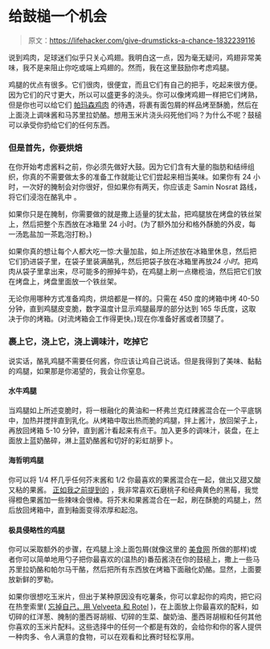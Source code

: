 # 给鼓槌一个机会

> 原文：<https://lifehacker.com/give-drumsticks-a-chance-1832239116>

说到鸡肉，足球迷们似乎只关心鸡翅。我明白这一点，因为毫无疑问，鸡翅非常美味，我不是来阻止你吃或端上鸡翅的。然而，我在这里鼓励你考虑鸡腿。



鸡腿的优点有很多。它们很肉，很便宜，而且它们有自己的把手，吃起来很方便。因为它们的尺寸更大，所以可以盛更多的浇头。你可以像烤鸡翅一样把它们烤熟，但是你也可以给它们 [帕玛森鸡肉](https://www.foodnetwork.com/recipes/food-network-kitchen/chicken-parmesan-drumsticks-3639805) 的待遇，将裹有面包屑的样品烤至酥脆，然后在上面浇上调味酱和马苏里拉奶酪。想用玉米片浇头闷死他们吗？为什么不呢？鼓槌可以承受你扔给它们的任何东西。

### 但是首先，你要烘焙

在你开始考虑酱料之前，你必须先做好大鼓。因为它们含有大量的脂肪和结缔组织，你真的不需要做太多的准备工作就能让它们尝起来相当美味。如果你有 24 小时，一次好的腌制会对你很好，但如果你有两天，你应该走 Samin Nosrat 路线，将它们浸泡在酪乳中 。

如果你只是在腌制，你需要做的就是撒上适量的犹太盐，把鸡腿放在烤盘的铁丝架上，然后把整个东西放在冰箱里 24 小时。(为了额外加分和格外酥脆的外皮，每一汤匙盐加一茶匙泡打粉。)

如果你真的想让每个人都大吃一惊:大量加盐，如上所述放在冰箱里休息，然后把它们扔进袋子里，在袋子里装满酪乳，然后把袋子放在冰箱里再放*24 小时*。把鸡肉从袋子里拿出来，尽可能多的擦掉牛奶，在鸡腿上刷一点橄榄油，然后把它们放在烤盘上，烤盘里面放一个铁丝架。

无论你用哪种方式准备鸡肉，烘焙都是一样的。只需在 450 度的烤箱中烤 40-50 分钟，直到鸡腿皮变脆，数字温度计显示鸡腿最厚的部分达到 165 华氏度，这取决于你的烤箱。(对流烤箱会工作得更快。)现在你准备好酱或者顶腿了。

### 裹上它，浇上它，浇上调味汁，吃掉它

说实话，酪乳鸡腿不需要任何酱，你应该让鸡自己说话。但是我得到了美味、黏黏的鸡腿，如果那是你渴望的，我会让你窒息。

#### 水牛鸡腿

当鸡腿如上所述变脆时，将一根融化的黄油和一杯弗兰克红辣酱混合在一个平底锅中，加热并搅拌直到乳化。从烤箱中取出热而脆的鸡腿，拌上酱汁，放回架子上，再放回烤箱 5-10 分钟，直到酱汁看起来有点干。加入更多的调味汁，装盘，在上面放上蓝奶酪碎，淋上蓝奶酪酱和切好的彩虹胡萝卜。

#### 海哲明鸡腿

你可以将 1/4 杯几乎任何芥末酱和 1/2 你最喜欢的果酱混合在一起，做出又甜又酸又粘的果酱。 [正如我之前提到的](https://skillet.lifehacker.com/glaze-roasted-meats-with-mustard-and-jam-1831618342) ，我非常喜欢石磨桃子和经典黄色的黑莓，我觉得橙色果酱加一些辣味会很棒。将芥末和果酱混合在一起，刷在酥脆的鸡腿上，然后放回烤箱中，直到釉面变得浓厚和起泡。

#### 极具侵略性的鸡腿

你可以采取额外的步骤，在鸡腿上涂上面包屑(就像这里的 [美食网](https://www.foodnetwork.com/recipes/food-network-kitchen/chicken-parmesan-drumsticks-3639805) 所做的那样)或者你可以简单地用勺子把你最喜欢的(温热的)番茄酱浇在你的鼓槌上，撒上一些马苏里拉奶酪和帕尔马干酪，然后把所有东西放在烤箱下面融化奶酪。显然，上面要放新鲜的罗勒。

如果你很想吃玉米片，但出于某种原因没有吃薯条，你可以拿起你的鸡肉，把它闷在热奎索里( [忘掉自己，用 Velveeta 和 Rotel](https://skillet.lifehacker.com/3-cheesy-dips-that-are-way-better-than-whatever-chipotl-1818528845) )，在上面放上你最喜欢的配料，如切碎的红洋葱、腌制的墨西哥胡椒、切碎的生菜、酸奶油、墨西哥胡椒和任何其他你喜欢的玉米片配料。这些选择中的任何一个都是有效的，会给你和你的客人提供一种肉多、令人满意的食物，可以在观看和比赛时轻松享用。